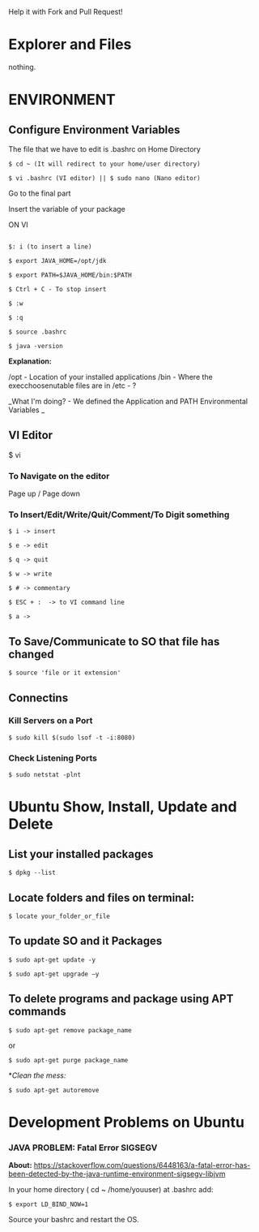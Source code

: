 Help it with Fork and Pull Request!

# Explorer and Files 
nothing.
 
# ENVIRONMENT 

## Configure Environment Variables 

The file that we have to edit is .bashrc on Home Directory 
```
$ cd ~ (It will redirect to your home/user directory) 

$ vi .bashrc (VI editor) || $ sudo nano (Nano editor) 
```

Go to the final part 

Insert the variable of your package 

ON VI
```

$: i (to insert a line) 

$ export JAVA_HOME=/opt/jdk 

$ export PATH=$JAVA_HOME/bin:$PATH 

$ Ctrl + C - To stop insert 

$ :w 

$ :q 

$ source .bashrc 

$ java -version 

```

**Explanation:**

/opt - Location of your installed applications 
/bin - Where the execchoosenutable files are in 
/etc - ? 

_What I'm doing? - We defined the Application and PATH Environmental Variables _

 
## VI Editor 

$ vi 

### To Navigate on the editor 
Page up / Page down 

### To Insert/Edit/Write/Quit/Comment/To Digit something 
```
$ i -> insert 

$ e -> edit 

$ q -> quit 

$ w -> write 

$ # -> commentary 

$ ESC + :  -> to VI command line 

$ a -> 
```

## To Save/Communicate to SO that file has changed 
```
$ source 'file or it extension' 
```

## Connectins 

### Kill Servers on a Port 
```
$ sudo kill $(sudo lsof -t -i:8080) 
```

### Check Listening Ports
```
$ sudo netstat -plnt
```
 
# Ubuntu Show, Install, Update and Delete

## List your installed packages
```
$ dpkg --list
```

## Locate folders and files on terminal:
```
$ locate your_folder_or_file
```

## To update SO and it Packages 
```
$ sudo apt-get update -y 

$ sudo apt-get upgrade –y 
```

## To delete programs and package using APT commands
```
$ sudo apt-get remove package_name
```
or
```
$ sudo apt-get purge package_name
```
**Clean the mess:*
```
$ sudo apt-get autoremove
```

 
# Development Problems on Ubuntu

### JAVA PROBLEM: Fatal Error SIGSEGV 

**About:** https://stackoverflow.com/questions/6448163/a-fatal-error-has-been-detected-by-the-java-runtime-environment-sigsegv-libjvm 
 
In your home directory ( cd ~ /home/youuser) at .bashrc add: 
```
$ export LD_BIND_NOW=1 
```

Source your bashrc and restart the OS. 
